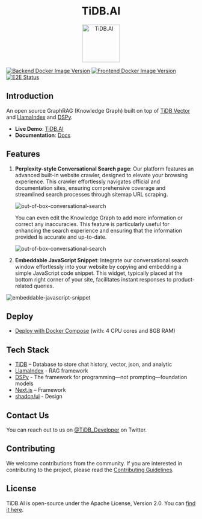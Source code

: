 <!-- markdownlint-disable MD033 MD041 -->

<div align="center">
<h1>TiDB.AI</h1>
  <a href='https://tidb.cloud/?utm_source=github&utm_medium=tidb.ai'>
    <img src="https://raw.githubusercontent.com/pingcap/tidb.ai/main/frontend/app/public/nextra/icon-dark.svg" alt="TiDB.AI" width =100 height=100></img>
  </a>
</div>

[![Backend Docker Image Version](https://img.shields.io/docker/v/tidbai/backend?sort=semver&arch=amd64&label=tidbai%2Fbackend&color=blue&logo=fastapi)](https://hub.docker.com/r/tidbai/backend)
[![Frontend Docker Image Version](https://img.shields.io/docker/v/tidbai/frontend?sort=semver&arch=amd64&label=tidbai%2Ffrontend&&color=blue&logo=next.js)](https://hub.docker.com/r/tidbai/frontend)
[![E2E Status](https://img.shields.io/github/check-runs/pingcap/tidb.ai/main?nameFilter=E2E%20Test&label=e2e)](https://tidb-ai-playwright.vercel.app/)

## Introduction

An open source GraphRAG (Knowledge Graph) built on top of [TiDB Vector](https://tidb.cloud/ai) and [LlamaIndex](https://github.com/run-llama/llama_index) and [DSPy](https://github.com/stanfordnlp/dspy).

- **Live Demo**: [TiDB.AI](https://tidb.cloud/?utm_source=github&utm_medium=tidb.ai)
- **Documentation**: [Docs](https://tidb.ai/docs/?utm_source=github&utm_medium=tidb.ai)

## Features

1. **Perplexity-style Conversational Search page**: Our platform features an advanced built-in website crawler, designed to elevate your browsing experience. This crawler effortlessly navigates official and documentation sites, ensuring comprehensive coverage and streamlined search processes through sitemap URL scraping.

    ![out-of-box-conversational-search](https://github.com/pingcap/tidb.ai/assets/1237528/9cc87d32-14ac-47c6-b664-efa7ec53e751 "Image Title")

    You can even edit the Knowledge Graph to add more information or correct any inaccuracies. This feature is particularly useful for enhancing the search experience and ensuring that the information provided is accurate and up-to-date.

    ![out-of-box-conversational-search](https://github.com/pingcap/tidb.ai/assets/1237528/7bc57b34-99b7-4c4b-a098-9ad33dd0dfdc "Image Title")

2. **Embeddable JavaScript Snippet**: Integrate our conversational search window effortlessly into your website by copying and embedding a simple JavaScript code snippet. This widget, typically placed at the bottom right corner of your site, facilitates instant responses to product-related queries.

![embeddable-javascript-snippet](https://github.com/pingcap/tidb.ai/assets/1237528/5a445231-a27a-4ae6-8287-a4f8cf7b64d0 "Image Title")

## Deploy

- [Deploy with Docker Compose](https://tidb.ai/docs/deploy-with-docker) (with: 4 CPU cores and 8GB RAM)

## Tech Stack

- [TiDB](https://pingcap.com/ai/?utm_source=github&utm_medium=tidb.ai) – Database to store chat history, vector, json, and analytic
- [LlamaIndex](https://www.llamaindex.ai/) - RAG framework
- [DSPy](https://github.com/stanfordnlp/dspy) - The framework for programming—not prompting—foundation models
- [Next.js](https://nextjs.org/) – Framework
- [shadcn/ui](https://ui.shadcn.com/) - Design

## Contact Us

You can reach out to us on [@TiDB_Developer](https://twitter.com/TiDB_Developer) on Twitter.

## Contributing

We welcome contributions from the community. If you are interested in contributing to the project, please read the [Contributing Guidelines](/CONTRIBUTING.md).

## License

TiDB.AI is open-source under the Apache License, Version 2.0. You can [find it here](/LICENSE.txt).

